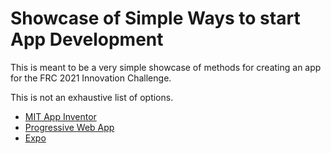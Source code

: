 # Showcase of Simple Ways to start App Development

This is meant to be a very simple showcase of methods for creating an app for the FRC 2021 Innovation Challenge.

This is not an exhaustive list of options.

* [MIT App Inventor](docs/MITAppInventor.md)
* [Progressive Web App](docs/PWA.md)
* [Expo](docs/Expo.markdown)
